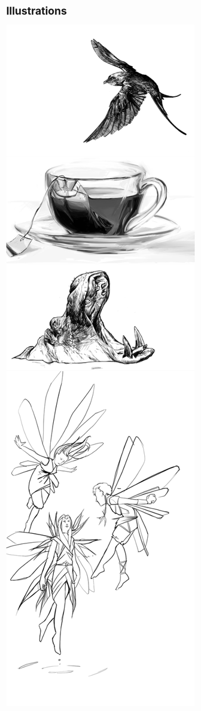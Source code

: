 # Illustrations

<div class="galleria">
    <img src="/illustrations/sparrow.png" data-title="Sparrow" data-description="A sparrow in flight.">
    <img src="/illustrations/cuppa.png" data-title="A cup of tea" data-description="Digital painting of a cup of tea.">
    <img src="/illustrations/Hippo.png" data-title="Hippo" data-description="A digital drawing of a hippopotamus.">
    <img src="/illustrations/fairies-lines.png" data-title="Fairies" data-description="Three fairies.">
</div>